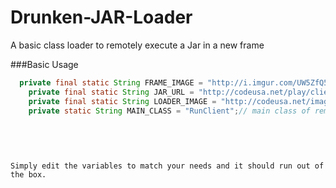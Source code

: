 Drunken-JAR-Loader
==================

A basic class loader to remotely execute a Jar in a new frame


###Basic Usage 
```java
  private final static String FRAME_IMAGE = "http://i.imgur.com/UW5ZfQ5.jpg"; 
	private final static String JAR_URL = "http://codeusa.net/play/client.jar"; 
	private final static String LOADER_IMAGE = "http://codeusa.net/images/logo.png";
	private static String MAIN_CLASS = "RunClient";// main class of remote jar
	
	
	
	
```
	Simply edit the variables to match your needs and it should run out of the box. 
